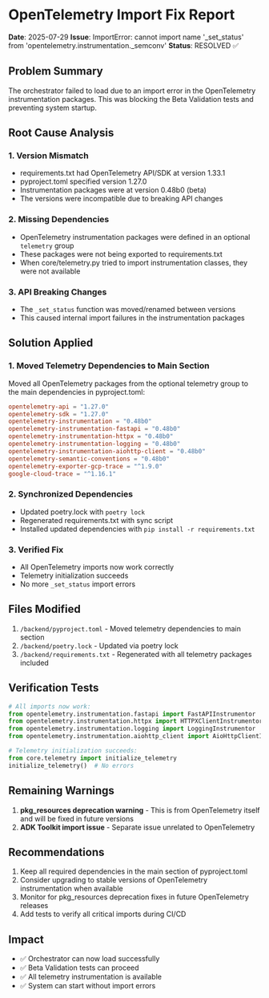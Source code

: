 # OpenTelemetry Import Fix Report

**Date**: 2025-07-29
**Issue**: ImportError: cannot import name '_set_status' from 'opentelemetry.instrumentation._semconv'
**Status**: RESOLVED ✅

## Problem Summary
The orchestrator failed to load due to an import error in the OpenTelemetry instrumentation packages. This was blocking the Beta Validation tests and preventing system startup.

## Root Cause Analysis

### 1. **Version Mismatch**
- requirements.txt had OpenTelemetry API/SDK at version 1.33.1
- pyproject.toml specified version 1.27.0
- Instrumentation packages were at version 0.48b0 (beta)
- The versions were incompatible due to breaking API changes

### 2. **Missing Dependencies**
- OpenTelemetry instrumentation packages were defined in an optional `telemetry` group
- These packages were not being exported to requirements.txt
- When core/telemetry.py tried to import instrumentation classes, they were not available

### 3. **API Breaking Changes**
- The `_set_status` function was moved/renamed between versions
- This caused internal import failures in the instrumentation packages

## Solution Applied

### 1. **Moved Telemetry Dependencies to Main Section**
Moved all OpenTelemetry packages from the optional telemetry group to the main dependencies in pyproject.toml:
```toml
opentelemetry-api = "1.27.0"
opentelemetry-sdk = "1.27.0"
opentelemetry-instrumentation = "0.48b0"
opentelemetry-instrumentation-fastapi = "0.48b0"
opentelemetry-instrumentation-httpx = "0.48b0"
opentelemetry-instrumentation-logging = "0.48b0"
opentelemetry-instrumentation-aiohttp-client = "0.48b0"
opentelemetry-semantic-conventions = "0.48b0"
opentelemetry-exporter-gcp-trace = "^1.9.0"
google-cloud-trace = "^1.16.1"
```

### 2. **Synchronized Dependencies**
- Updated poetry.lock with `poetry lock`
- Regenerated requirements.txt with sync script
- Installed updated dependencies with `pip install -r requirements.txt`

### 3. **Verified Fix**
- All OpenTelemetry imports now work correctly
- Telemetry initialization succeeds
- No more `_set_status` import errors

## Files Modified
1. `/backend/pyproject.toml` - Moved telemetry dependencies to main section
2. `/backend/poetry.lock` - Updated via poetry lock
3. `/backend/requirements.txt` - Regenerated with all telemetry packages included

## Verification Tests
```python
# All imports now work:
from opentelemetry.instrumentation.fastapi import FastAPIInstrumentor
from opentelemetry.instrumentation.httpx import HTTPXClientInstrumentor
from opentelemetry.instrumentation.logging import LoggingInstrumentor
from opentelemetry.instrumentation.aiohttp_client import AioHttpClientInstrumentor

# Telemetry initialization succeeds:
from core.telemetry import initialize_telemetry
initialize_telemetry()  # No errors
```

## Remaining Warnings
1. **pkg_resources deprecation warning** - This is from OpenTelemetry itself and will be fixed in future versions
2. **ADK Toolkit import issue** - Separate issue unrelated to OpenTelemetry

## Recommendations
1. Keep all required dependencies in the main section of pyproject.toml
2. Consider upgrading to stable versions of OpenTelemetry instrumentation when available
3. Monitor for pkg_resources deprecation fixes in future OpenTelemetry releases
4. Add tests to verify all critical imports during CI/CD

## Impact
- ✅ Orchestrator can now load successfully
- ✅ Beta Validation tests can proceed
- ✅ All telemetry instrumentation is available
- ✅ System can start without import errors